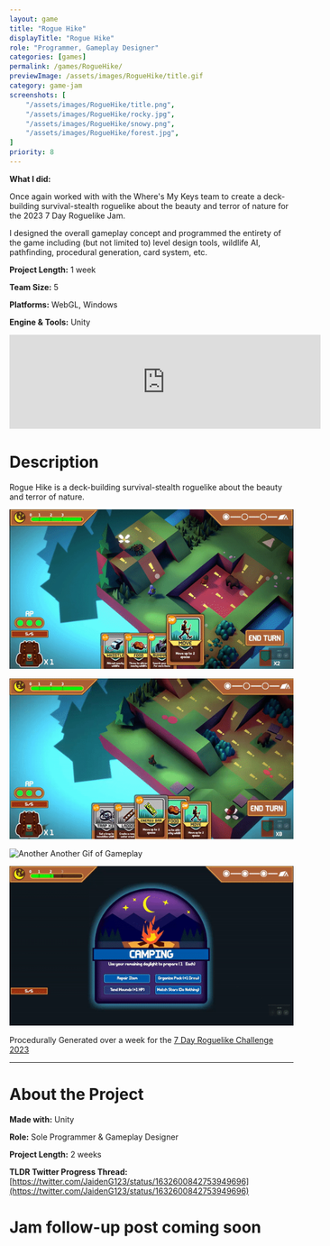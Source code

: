 ```yaml
---
layout: game
title: "Rogue Hike"
displayTitle: "Rogue Hike"
role: "Programmer, Gameplay Designer"
categories: [games]
permalink: /games/RogueHike/
previewImage: /assets/images/RogueHike/title.gif
category: game-jam
screenshots: [
    "/assets/images/RogueHike/title.png",
    "/assets/images/RogueHike/rocky.jpg",
    "/assets/images/RogueHike/snowy.png",
    "/assets/images/RogueHike/forest.jpg",
]
priority: 8 
---
```

**What I did:** 

Once again worked with with the Where's My Keys team to create a deck-building survival-stealth roguelike about the beauty and terror of nature for the 2023 7 Day Roguelike Jam.

I designed the overall gameplay concept and programmed the entirety of the game including (but not limited to) level design tools, wildlife AI, pathfinding, procedural generation, card system, etc.

**Project Length:** 1 week

**Team Size:** 5

**Platforms:** WebGL, Windows

**Engine & Tools:** Unity
<!--more-->


<div class="itch-container">
<iframe src="https://itch.io/embed/1954398?bg_color=ac6137&amp;fg_color=222222&amp;link_color=ffffff&amp;border_color=8dd9b9" width="552" height="167" frameborder="0"><a href="https://jaideng123.itch.io/rogue-hike">Rogue Hike by Jaiden Gerig, zruby, bordenary, Brandon Garcia</a></iframe>
</div>

# Description
Rogue Hike is a deck-building survival-stealth roguelike about the beauty and terror of nature.

![Gif of Gameplay](/assets/images/RogueHike/alert.gif)

![Another Gif of Gameplay](/assets/images/RogueHike/ladder.gif)

![Another Another Gif of Gameplay](/assets/images/RogueHike/food.gif)

![Another Another Another Gif of Gameplay](/assets/images/RogueHike/camp.gif)


Procedurally Generated over a week for the [7 Day Roguelike Challenge 2023](https://itch.io/jam/7drl-challenge-2023)


---
# About the Project
**Made with:** Unity

**Role:** Sole Programmer & Gameplay Designer

**Project Length:** 2 weeks

**TLDR Twitter Progress Thread:** [https://twitter.com/JaidenG123/status/1632600842753949696](https://twitter.com/JaidenG123/status/1632600842753949696)

# Jam follow-up post coming soon